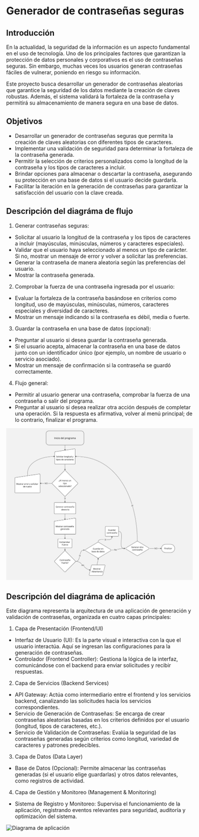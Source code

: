 #  Generador de contraseñas seguras
## Introducción

En la actualidad, la seguridad de la información es un aspecto fundamental en el uso de tecnología. Uno de los principales factores que garantizan la protección de datos personales y corporativos es el uso de contraseñas seguras. Sin embargo, muchas veces los usuarios generan contraseñas fáciles de vulnerar, poniendo en riesgo su información.

Este proyecto busca desarrollar un generador de contraseñas aleatorias que garantice la seguridad de los datos mediante la creación de claves robustas. Además, el sistema validará la fortaleza de la contraseña y permitirá su almacenamiento de manera segura en una base de datos.

## Objetivos

- Desarrollar un generador de contraseñas seguras que permita la creación de claves aleatorias con diferentes tipos de caracteres.
- Implementar una validación de seguridad para determinar la fortaleza de la contraseña generada.
- Permitir la selección de criterios personalizados como la longitud de la contraseña y los tipos de caracteres a incluir.
- Brindar opciones para almacenar o descartar la contraseña, asegurando su protección en una base de datos si el usuario decide guardarla.
- Facilitar la iteración en la generación de contraseñas para garantizar la satisfacción del usuario con la clave creada.

## Descripción del diagráma de flujo

1. Generar contraseñas seguras:
- Solicitar al usuario la longitud de la contraseña y los tipos de caracteres a incluir (mayúsculas, minúsculas, números y caracteres especiales).
- Validar que el usuario haya seleccionado al menos un tipo de carácter. Si no, mostrar un mensaje de error y volver a solicitar las preferencias.
- Generar la contraseña de manera aleatoria según las preferencias del usuario.
- Mostrar la contraseña generada.
  
2. Comprobar la fuerza de una contraseña ingresada por el usuario:
- Evaluar la fortaleza de la contraseña basándose en criterios como longitud, uso de mayúsculas, minúsculas, números, caracteres especiales y diversidad de caracteres.
- Mostrar un mensaje indicando si la contraseña es débil, media o fuerte.
  
3. Guardar la contraseña en una base de datos (opcional):
- Preguntar al usuario si desea guardar la contraseña generada.
- Si el usuario acepta, almacenar la contraseña en una base de datos junto con un identificador único (por ejemplo, un nombre de usuario o servicio asociado).
- Mostrar un mensaje de confirmación si la contraseña se guardó correctamente.

4. Flujo general:
- Permitir al usuario generar una contraseña, comprobar la fuerza de una contraseña o salir del programa.
- Preguntar al usuario si desea realizar otra acción después de completar una operación. Si la respuesta es afirmativa, volver al menú principal; de lo contrario, finalizar el programa.

<img src="https://github.com/easalazarp/secure-password-genetator/blob/5660dd92ad1b1ee1a2240be7cf37e7f3158805eb/Diagrama%20de%20flujo.jpg" alt="Diagrama de flujo" />

## Descripción del diagráma de aplicación

Este diagrama representa la arquitectura de una aplicación de generación y validación de contraseñas, organizada en cuatro capas principales:

1. Capa de Presentación (Frontend/UI)
- Interfaz de Usuario (UI): Es la parte visual e interactiva con la que el usuario interactúa. Aquí se ingresan las configuraciones para la generación de contraseñas.
- Controlador (Frontend Controller): Gestiona la lógica de la interfaz, comunicándose con el backend para enviar solicitudes y recibir respuestas.
2. Capa de Servicios (Backend Services)
- API Gateway: Actúa como intermediario entre el frontend y los servicios backend, canalizando las solicitudes hacia los servicios correspondientes.
- Servicio de Generación de Contraseñas: Se encarga de crear contraseñas aleatorias basadas en los criterios definidos por el usuario (longitud, tipos de caracteres, etc.).
- Servicio de Validación de Contraseñas: Evalúa la seguridad de las contraseñas generadas según criterios como longitud, variedad de caracteres y patrones predecibles.
3. Capa de Datos (Data Layer)
- Base de Datos (Opcional): Permite almacenar las contraseñas generadas (si el usuario elige guardarlas) y otros datos relevantes, como registros de actividad.
4. Capa de Gestión y Monitoreo (Management & Monitoring)
- Sistema de Registro y Monitoreo: Supervisa el funcionamiento de la aplicación, registrando eventos relevantes para seguridad, auditoría y optimización del sistema.
<img src="https://github.com/easalazarp/secure-password-genetator/blob/main/Diagrama%20de%20arquitectura%20de%20aplicacio%CC%81n.png" alt="Diagrama de aplicación" />
